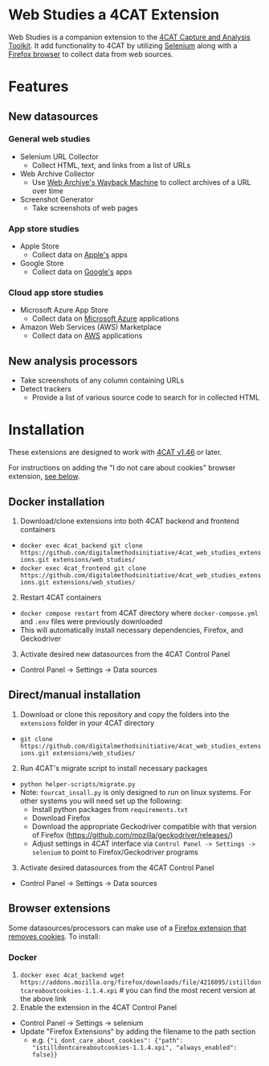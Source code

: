 # Web Studies a 4CAT Extension
Web Studies is a companion extension to the [4CAT Capture and Analysis Toolkit](https://github.com/digitalmethodsinitiative/4cat?tab=readme-ov-file#-4cat-capture-and-analysis-toolkit). It add functionality to 4CAT by utilizing [Selenium](https://www.selenium.dev/) along with a [Firefox browser](https://www.mozilla.org/en-US/firefox/) to collect data from web sources.

# Features
## New datasources
### General web studies
- Selenium URL Collector
  - Collect HTML, text, and links from a list of URLs
- Web Archive Collector
  - Use [Web Archive's Wayback Machine](https://web.archive.org/) to collect archives of a URL over time
- Screenshot Generator
  - Take screenshots of web pages
### App store studies
- Apple Store
  - Collect data on [Apple's](https://www.apple.com) apps
- Google Store
  - Collect data on [Google's](https://play.google.com/store/apps) apps
### Cloud app store studies
-  Microsoft Azure App Store
   - Collect data on [Microsoft Azure](https://azuremarketplace.microsoft.com/en-US/) applications
-  Amazon Web Services (AWS) Marketplace
   - Collect data on [AWS](https://azuremarketplace.microsoft.com/en-US/) applications

## New analysis processors
- Take screenshots of any column containing URLs
- Detect trackers
  - Provide a list of various source code to search for in collected HTML
 
# Installation
These extensions are designed to work with [4CAT v1.46](https://github.com/digitalmethodsinitiative/4cat/releases/tag/v1.46) or later.

For instructions on adding the "I do not care about cookies" browser extension, [see below](https://github.com/digitalmethodsinitiative/4cat_web_studies_extensions/blob/main/README.md#browser-extensions).
## Docker installation
1. Download/clone extensions into both 4CAT backend and frontend containers
  - `docker exec 4cat_backend git clone https://github.com/digitalmethodsinitiative/4cat_web_studies_extensions.git extensions/web_studies/`
  - `docker exec 4cat_frontend git clone https://github.com/digitalmethodsinitiative/4cat_web_studies_extensions.git extensions/web_studies/`
2. Restart 4CAT containers
  - `docker compose restart` from 4CAT directory where `docker-compose.yml` and `.env` files were previously downloaded
  - This will automatically install necessary dependencies, Firefox, and Geckodriver
3. Activate desired new datasources from the 4CAT Control Panel
  - Control Panel -> Settings -> Data sources

## Direct/manual installation
1. Download or clone this repository and copy the folders into the `extensions` folder in your 4CAT directory
  - `git clone https://github.com/digitalmethodsinitiative/4cat_web_studies_extensions.git extensions/web_studies/`
2. Run 4CAT's migrate script to install necessary packages
  - `python helper-scripts/migrate.py`
  - Note: `fourcat_insall.py` is only designed to run on linux systems. For other systems you will need set up the following:
    - Install python packages from `requirements.txt`
    - Download Firefox
    - Download the appropriate Geckodriver compatible with that version of Firefox (https://github.com/mozilla/geckodriver/releases/)
    - Adjust settings in 4CAT interface via `Control Panel -> Settings -> selenium` to point to Firefox/Geckodriver programs
3. Activate desired datasources from the 4CAT Control Panel
  - Control Panel -> Settings -> Data sources
  
## Browser extensions
Some datasources/processors can make use of a [Firefox extension that removes cookies](https://addons.mozilla.org/en-US/firefox/addon/istilldontcareaboutcookies/). To install:
### Docker
1. `docker exec 4cat_backend wget https://addons.mozilla.org/firefox/downloads/file/4216095/istilldontcareaboutcookies-1.1.4.xpi` # you can find the most recent version at the above link
2. Enable the extension in the 4CAT Control Panel
  - Control Panel -> Settings -> selenium
  - Update "Firefox Extensions" by adding the filename to the path section
    - e.g. `{"i_dont_care_about_cookies": {"path": "istilldontcareaboutcookies-1.1.4.xpi", "always_enabled": false}}`

